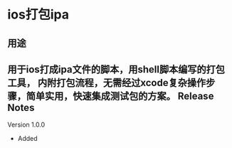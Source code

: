 # ios打包ipa


用途
--------------

用于ios打成ipa文件的脚本，用shell脚本编写的打包工具，
内附打包流程，无需经过xcode复杂操作步骤，简单实用，快速集成测试包的方案。
Release Notes
--------------

Version 1.0.0

- Added
